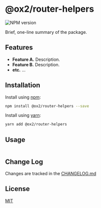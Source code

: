# @ox2/router-helpers
![NPM version](https://img.shields.io/badge/npm-private-orange.svg?style=flat)
<!-- ![NPM version](https://img.shields.io/npm/v/@ox2/router-helpers.svg?style=flat) -->


Brief, one-line summary of the package.

## Features

* **Feature A.** Description.
* **Feature B.** Description.
* **etc.** ...

## Installation
Install using [npm](http://npmjs.com):
```sh
npm install @ox2/router-helpers --save
```
Install using [yarn](http://yarnpkg.com):
```sh
yarn add @ox2/router-helpers
```

## Usage
```js


```

## Change Log
Changes are tracked in the [CHANGELOG.md](https://github.com/ox2/router-helpers/blob/master/CHANGELOG.md)

## License
[MIT](https://github.com/ox2/router-helpers/blob/master/LICENSE)
